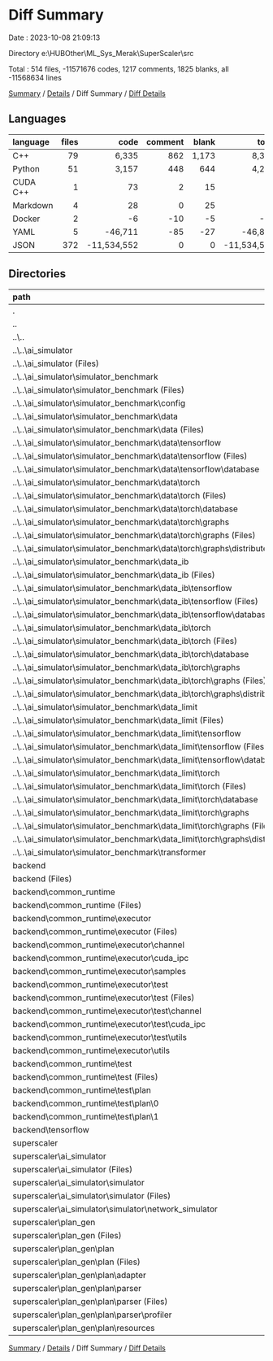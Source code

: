 # Diff Summary

Date : 2023-10-08 21:09:13

Directory e:\\HUBOther\\ML_Sys_Merak\\SuperScaler\\src

Total : 514 files,  -11571676 codes, 1217 comments, 1825 blanks, all -11568634 lines

[Summary](results.md) / [Details](details.md) / Diff Summary / [Diff Details](diff-details.md)

## Languages
| language | files | code | comment | blank | total |
| :--- | ---: | ---: | ---: | ---: | ---: |
| C++ | 79 | 6,335 | 862 | 1,173 | 8,370 |
| Python | 51 | 3,157 | 448 | 644 | 4,249 |
| CUDA C++ | 1 | 73 | 2 | 15 | 90 |
| Markdown | 4 | 28 | 0 | 25 | 53 |
| Docker | 2 | -6 | -10 | -5 | -21 |
| YAML | 5 | -46,711 | -85 | -27 | -46,823 |
| JSON | 372 | -11,534,552 | 0 | 0 | -11,534,552 |

## Directories
| path | files | code | comment | blank | total |
| :--- | ---: | ---: | ---: | ---: | ---: |
| . | 514 | -11,571,676 | 1,217 | 1,825 | -11,568,634 |
| .. | 382 | -11,597,377 | -144 | -211 | -11,597,732 |
| ..\\.. | 382 | -11,597,377 | -144 | -211 | -11,597,732 |
| ..\\..\\ai_simulator | 382 | -11,597,377 | -144 | -211 | -11,597,732 |
| ..\\..\\ai_simulator (Files) | 2 | -112 | -10 | -51 | -173 |
| ..\\..\\ai_simulator\\simulator_benchmark | 380 | -11,597,265 | -134 | -160 | -11,597,559 |
| ..\\..\\ai_simulator\\simulator_benchmark (Files) | 5 | -65,967 | -35 | -124 | -66,126 |
| ..\\..\\ai_simulator\\simulator_benchmark\\config | 2 | -49 | -84 | -15 | -148 |
| ..\\..\\ai_simulator\\simulator_benchmark\\data | 124 | -3,843,738 | -1 | -4 | -3,843,743 |
| ..\\..\\ai_simulator\\simulator_benchmark\\data (Files) | 1 | -15,554 | -1 | -4 | -15,559 |
| ..\\..\\ai_simulator\\simulator_benchmark\\data\\tensorflow | 9 | -6,178 | 0 | 0 | -6,178 |
| ..\\..\\ai_simulator\\simulator_benchmark\\data\\tensorflow (Files) | 1 | -50 | 0 | 0 | -50 |
| ..\\..\\ai_simulator\\simulator_benchmark\\data\\tensorflow\\database | 8 | -6,128 | 0 | 0 | -6,128 |
| ..\\..\\ai_simulator\\simulator_benchmark\\data\\torch | 114 | -3,822,006 | 0 | 0 | -3,822,006 |
| ..\\..\\ai_simulator\\simulator_benchmark\\data\\torch (Files) | 3 | -93,243 | 0 | 0 | -93,243 |
| ..\\..\\ai_simulator\\simulator_benchmark\\data\\torch\\database | 45 | -72,199 | 0 | 0 | -72,199 |
| ..\\..\\ai_simulator\\simulator_benchmark\\data\\torch\\graphs | 66 | -3,656,564 | 0 | 0 | -3,656,564 |
| ..\\..\\ai_simulator\\simulator_benchmark\\data\\torch\\graphs (Files) | 33 | -1,818,813 | 0 | 0 | -1,818,813 |
| ..\\..\\ai_simulator\\simulator_benchmark\\data\\torch\\graphs\\distributed | 33 | -1,837,751 | 0 | 0 | -1,837,751 |
| ..\\..\\ai_simulator\\simulator_benchmark\\data_ib | 124 | -3,843,738 | 0 | -4 | -3,843,742 |
| ..\\..\\ai_simulator\\simulator_benchmark\\data_ib (Files) | 1 | -15,554 | 0 | -4 | -15,558 |
| ..\\..\\ai_simulator\\simulator_benchmark\\data_ib\\tensorflow | 9 | -6,178 | 0 | 0 | -6,178 |
| ..\\..\\ai_simulator\\simulator_benchmark\\data_ib\\tensorflow (Files) | 1 | -50 | 0 | 0 | -50 |
| ..\\..\\ai_simulator\\simulator_benchmark\\data_ib\\tensorflow\\database | 8 | -6,128 | 0 | 0 | -6,128 |
| ..\\..\\ai_simulator\\simulator_benchmark\\data_ib\\torch | 114 | -3,822,006 | 0 | 0 | -3,822,006 |
| ..\\..\\ai_simulator\\simulator_benchmark\\data_ib\\torch (Files) | 3 | -93,243 | 0 | 0 | -93,243 |
| ..\\..\\ai_simulator\\simulator_benchmark\\data_ib\\torch\\database | 45 | -72,199 | 0 | 0 | -72,199 |
| ..\\..\\ai_simulator\\simulator_benchmark\\data_ib\\torch\\graphs | 66 | -3,656,564 | 0 | 0 | -3,656,564 |
| ..\\..\\ai_simulator\\simulator_benchmark\\data_ib\\torch\\graphs (Files) | 33 | -1,818,813 | 0 | 0 | -1,818,813 |
| ..\\..\\ai_simulator\\simulator_benchmark\\data_ib\\torch\\graphs\\distributed | 33 | -1,837,751 | 0 | 0 | -1,837,751 |
| ..\\..\\ai_simulator\\simulator_benchmark\\data_limit | 124 | -3,843,738 | 0 | -4 | -3,843,742 |
| ..\\..\\ai_simulator\\simulator_benchmark\\data_limit (Files) | 1 | -15,554 | 0 | -4 | -15,558 |
| ..\\..\\ai_simulator\\simulator_benchmark\\data_limit\\tensorflow | 9 | -6,178 | 0 | 0 | -6,178 |
| ..\\..\\ai_simulator\\simulator_benchmark\\data_limit\\tensorflow (Files) | 1 | -50 | 0 | 0 | -50 |
| ..\\..\\ai_simulator\\simulator_benchmark\\data_limit\\tensorflow\\database | 8 | -6,128 | 0 | 0 | -6,128 |
| ..\\..\\ai_simulator\\simulator_benchmark\\data_limit\\torch | 114 | -3,822,006 | 0 | 0 | -3,822,006 |
| ..\\..\\ai_simulator\\simulator_benchmark\\data_limit\\torch (Files) | 3 | -93,243 | 0 | 0 | -93,243 |
| ..\\..\\ai_simulator\\simulator_benchmark\\data_limit\\torch\\database | 45 | -72,199 | 0 | 0 | -72,199 |
| ..\\..\\ai_simulator\\simulator_benchmark\\data_limit\\torch\\graphs | 66 | -3,656,564 | 0 | 0 | -3,656,564 |
| ..\\..\\ai_simulator\\simulator_benchmark\\data_limit\\torch\\graphs (Files) | 33 | -1,818,813 | 0 | 0 | -1,818,813 |
| ..\\..\\ai_simulator\\simulator_benchmark\\data_limit\\torch\\graphs\\distributed | 33 | -1,837,751 | 0 | 0 | -1,837,751 |
| ..\\..\\ai_simulator\\simulator_benchmark\\transformer | 1 | -35 | -14 | -9 | -58 |
| backend | 84 | 22,098 | 864 | 1,259 | 24,221 |
| backend (Files) | 2 | 57 | 14 | 22 | 93 |
| backend\\common_runtime | 79 | 21,713 | 788 | 1,168 | 23,669 |
| backend\\common_runtime (Files) | 4 | 418 | 25 | 62 | 505 |
| backend\\common_runtime\\executor | 71 | 5,245 | 760 | 1,056 | 7,061 |
| backend\\common_runtime\\executor (Files) | 30 | 1,323 | 279 | 374 | 1,976 |
| backend\\common_runtime\\executor\\channel | 3 | 143 | 41 | 20 | 204 |
| backend\\common_runtime\\executor\\cuda_ipc | 9 | 878 | 133 | 151 | 1,162 |
| backend\\common_runtime\\executor\\samples | 5 | 617 | 59 | 108 | 784 |
| backend\\common_runtime\\executor\\test | 17 | 1,834 | 134 | 328 | 2,296 |
| backend\\common_runtime\\executor\\test (Files) | 13 | 1,652 | 106 | 304 | 2,062 |
| backend\\common_runtime\\executor\\test\\channel | 1 | 92 | 7 | 9 | 108 |
| backend\\common_runtime\\executor\\test\\cuda_ipc | 1 | 74 | 11 | 10 | 95 |
| backend\\common_runtime\\executor\\test\\utils | 2 | 16 | 10 | 5 | 31 |
| backend\\common_runtime\\executor\\utils | 7 | 450 | 114 | 75 | 639 |
| backend\\common_runtime\\test | 4 | 16,050 | 3 | 50 | 16,103 |
| backend\\common_runtime\\test (Files) | 2 | 498 | 3 | 50 | 551 |
| backend\\common_runtime\\test\\plan | 2 | 15,552 | 0 | 0 | 15,552 |
| backend\\common_runtime\\test\\plan\\0 | 1 | 7,776 | 0 | 0 | 7,776 |
| backend\\common_runtime\\test\\plan\\1 | 1 | 7,776 | 0 | 0 | 7,776 |
| backend\\tensorflow | 3 | 328 | 62 | 69 | 459 |
| superscaler | 48 | 3,603 | 497 | 777 | 4,877 |
| superscaler\\ai_simulator | 16 | 1,060 | 169 | 249 | 1,478 |
| superscaler\\ai_simulator (Files) | 2 | 56 | 2 | 33 | 91 |
| superscaler\\ai_simulator\\simulator | 14 | 1,004 | 167 | 216 | 1,387 |
| superscaler\\ai_simulator\\simulator (Files) | 9 | 587 | 107 | 150 | 844 |
| superscaler\\ai_simulator\\simulator\\network_simulator | 5 | 417 | 60 | 66 | 543 |
| superscaler\\plan_gen | 32 | 2,543 | 328 | 528 | 3,399 |
| superscaler\\plan_gen (Files) | 1 | 16 | 4 | 8 | 28 |
| superscaler\\plan_gen\\plan | 31 | 2,527 | 324 | 520 | 3,371 |
| superscaler\\plan_gen\\plan (Files) | 12 | 840 | 136 | 187 | 1,163 |
| superscaler\\plan_gen\\plan\\adapter | 3 | 164 | 42 | 31 | 237 |
| superscaler\\plan_gen\\plan\\parser | 9 | 868 | 91 | 167 | 1,126 |
| superscaler\\plan_gen\\plan\\parser (Files) | 5 | 627 | 77 | 121 | 825 |
| superscaler\\plan_gen\\plan\\parser\\profiler | 4 | 241 | 14 | 46 | 301 |
| superscaler\\plan_gen\\plan\\resources | 7 | 655 | 55 | 135 | 845 |

[Summary](results.md) / [Details](details.md) / Diff Summary / [Diff Details](diff-details.md)